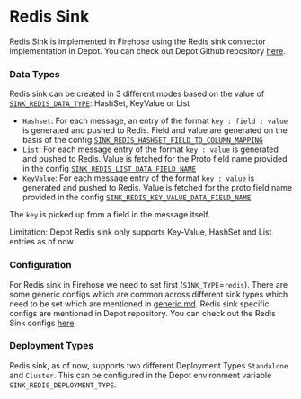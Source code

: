 # Redis Sink

Redis Sink is implemented in Firehose using the Redis sink connector implementation in Depot. You can check out Depot Github repository [here](https://github.com/raystack/depot).

### Data Types

Redis sink can be created in 3 different modes based on the value of [`SINK_REDIS_DATA_TYPE`](https://github.com/raystack/depot/blob/main/docs/reference/configuration/redis.md#sink_redis_data_type): HashSet, KeyValue or List

- `Hashset`: For each message, an entry of the format `key : field : value` is generated and pushed to Redis. Field and value are generated on the basis of the config [`SINK_REDIS_HASHSET_FIELD_TO_COLUMN_MAPPING`](https://github.com/raystack/depot/blob/main/docs/reference/configuration/redis.md#sink_redis_hashset_field_to_column_mapping)
- `List`: For each message entry of the format `key : value` is generated and pushed to Redis. Value is fetched for the Proto field name provided in the config [`SINK_REDIS_LIST_DATA_FIELD_NAME`](https://github.com/raystack/depot/blob/main/docs/reference/configuration/redis.md#sink_redis_list_data_field_name)
- `KeyValue`: For each message entry of the format `key : value` is generated and pushed to Redis. Value is fetched for the proto field name provided in the config [`SINK_REDIS_KEY_VALUE_DATA_FIELD_NAME`](https://github.com/raystack/depot/blob/main/docs/reference/configuration/redis.md#sink_redis_key_value_data_field_name)

The `key` is picked up from a field in the message itself.

Limitation: Depot Redis sink only supports Key-Value, HashSet and List entries as of now.

### Configuration

For Redis sink in Firehose we need to set first (`SINK_TYPE`=`redis`). There are some generic configs which are common across different sink types which need to be set which are mentioned in [generic.md](../advance/generic.md). Redis sink specific configs are mentioned in Depot repository. You can check out the Redis Sink configs [here](https://github.com/raystack/depot/blob/main/docs/reference/configuration/redis.md)

### Deployment Types

Redis sink, as of now, supports two different Deployment Types `Standalone` and `Cluster`. This can be configured in the Depot environment variable `SINK_REDIS_DEPLOYMENT_TYPE`.
